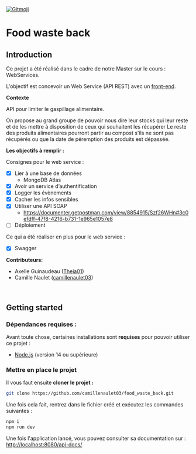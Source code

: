 <a href="https://gitmoji.dev">
  <img src="https://img.shields.io/badge/gitmoji-%20😜%20😍-FFDD67.svg?style=flat-square" alt="Gitmoji">
</a>

# Food waste back

## Introduction

Ce projet a été réalisé dans le cadre de notre Master sur le cours : WebServices.

L'objectif est concevoir un Web Service (API REST) avec un [front-end](https://github.com/camillenaulet03/food_waste_front).

**Contexte**

API pour limiter le gaspillage alimentaire.

On propose au grand groupe de pouvoir nous dire leur stocks qui leur reste et de les mettre à disposition de ceux qui souhaitent les récupérer Le reste des produits alimentaires pourront partir au compost s'ils ne sont pas récupérés ou que la date de péremption des produits est dépassée.

**Les objectifs à remplir :**

Consignes pour le web service :

- [x] Lier à une base de données
  - MongoDB Atlas
- [x] Avoir un service d’authentification
- [x] Logger les évènements
- [x] Cacher les infos sensibles
- [x] Utiliser une API SOAP
  - https://documenter.getpostman.com/view/8854915/Szf26WHn#3c0efdff-47f8-4216-b731-1e965e1057e8
- [ ] Déploiement

Ce qui a été réaliser en plus pour le web service :

- [x] Swagger

**Contributeurs:**

- Axelle Guinaudeau ([Theia01](https://github.com/Theia01))
- Camille Naulet ([camillenaulet03](https://github.com/camillenaulet03))

&nbsp;

## Getting started

### Dépendances requises :

Avant toute chose, certaines installations sont **requises** pour pouvoir utiliser ce projet :

- [Node.js](https://nodejs.org/en/download/) (version 14 ou supérieure)

### Mettre en place le projet

Il vous faut ensuite **cloner le projet :**

```sh
git clone https://github.com/camillenaulet03/food_waste_back.git
```

Une fois cela fait, rentrez dans le fichier créé et exécutez les commandes suivantes :

```sh
npm i
npm run dev
```

Une fois l'application lancé, vous pouvez consulter sa documentation sur : [http://localhost:8080/api-docs/](http://localhost:8080/api-docs/)

&nbsp;
